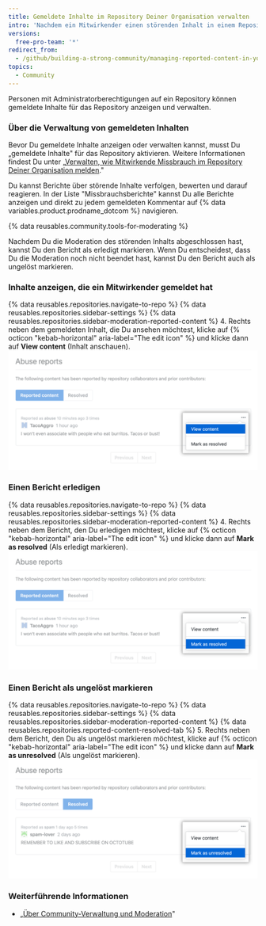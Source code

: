 ```yaml
---
title: Gemeldete Inhalte im Repository Deiner Organisation verwalten
intro: 'Nachdem ein Mitwirkender einen störenden Inhalt in einem Repository gemeldet hat, können die Repository-Betreuer den Bericht ansehen und verwalten.'
versions:
  free-pro-team: '*'
redirect_from:
  - /github/building-a-strong-community/managing-reported-content-in-your-organizations-repository
topics:
  - Community
---
```


Personen mit Administratorberechtigungen auf ein Repository können gemeldete Inhalte für das Repository anzeigen und verwalten.

### Über die Verwaltung von gemeldeten Inhalten

Bevor Du gemeldete Inhalte anzeigen oder verwalten kannst, musst Du „gemeldete Inhalte" für das Repository aktivieren. Weitere Informationen findest Du unter „[Verwalten, wie Mitwirkende Missbrauch im Repository Deiner Organisation melden](/communities/moderating-comments-and-conversations/managing-how-contributors-report-abuse-in-your-organizations-repository)."

Du kannst Berichte über störende Inhalte verfolgen, bewerten und darauf reagieren. In der Liste "Missbrauchsberichte" kannst Du alle Berichte anzeigen und direkt zu jedem gemeldeten Kommentar auf {% data variables.product.prodname_dotcom %} navigieren.

{% data reusables.community.tools-for-moderating %}

Nachdem Du die Moderation des störenden Inhalts abgeschlossen hast, kannst Du den Bericht als erledigt markieren. Wenn Du entscheidest, dass Du die Moderation noch nicht beendet hast, kannst Du den Bericht auch als ungelöst markieren.

### Inhalte anzeigen, die ein Mitwirkender gemeldet hat

{% data reusables.repositories.navigate-to-repo %}
{% data reusables.repositories.sidebar-settings %}
{% data reusables.repositories.sidebar-moderation-reported-content %}
4. Rechts neben dem gemeldeten Inhalt, die Du ansehen möchtest, klicke auf {% octicon "kebab-horizontal" aria-label="The edit icon" %} und klicke dann auf **View content** (Inhalt anschauen). !["View content" (Inhalte anzeigen) im „Edit" (Bearbeiten) Dropdownmenü für gemeldete Inhalte](/assets/images/help/repository/reported-content-report-view-content.png)

### Einen Bericht erledigen

{% data reusables.repositories.navigate-to-repo %}
{% data reusables.repositories.sidebar-settings %}
{% data reusables.repositories.sidebar-moderation-reported-content %}
4. Rechts neben dem Bericht, den Du erledigen möchtest, klicke auf {% octicon "kebab-horizontal" aria-label="The edit icon" %} und klicke dann auf **Mark as resolved** (Als erledigt markieren). !["Mark as resolved" (Als erledigt markieren) im „Edit" (Bearbeiten) Dropdownmenü für gemeldete Inhalte](/assets/images/help/repository/reported-content-mark-report-as-resolved.png)

### Einen Bericht als ungelöst markieren

{% data reusables.repositories.navigate-to-repo %}
{% data reusables.repositories.sidebar-settings %}
{% data reusables.repositories.sidebar-moderation-reported-content %}
{% data reusables.repositories.reported-content-resolved-tab %}
5. Rechts neben dem Bericht, den Du als ungelöst markieren möchtest, klicke auf {% octicon "kebab-horizontal" aria-label="The edit icon" %} und klicke dann auf **Mark as unresolved** (Als ungelöst markieren). !["Mark as unresolved" (Als ungelöst markieren) im „Edit" (Bearbeiten) Dropdownmenü für gemeldete Inhalte](/assets/images/help/repository/reported-content-mark-report-as-unresolved.png)

### Weiterführende Informationen

- „[Über Community-Verwaltung und Moderation](/communities/setting-up-your-project-for-healthy-contributions/about-community-management-and-moderation)"
